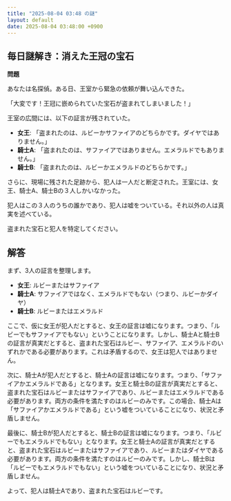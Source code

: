 ```yaml
---
title: "2025-08-04 03:48 の謎"
layout: default
date: 2025-08-04 03:48:00 +0900
---
```

## 毎日謎解き：消えた王冠の宝石

**問題**

あなたは名探偵。ある日、王室から緊急の依頼が舞い込んできた。

「大変です！王冠に嵌められていた宝石が盗まれてしまいました！」

王室の広間には、以下の証言が残されていた。

*   **女王**: 「盗まれたのは、ルビーかサファイアのどちらかです。ダイヤではありません。」
*   **騎士A**: 「盗まれたのは、サファイアではありません。エメラルドでもありません。」
*   **騎士B**: 「盗まれたのは、ルビーかエメラルドのどちらかです。」

さらに、現場に残された足跡から、犯人は一人だと断定された。王室には、女王、騎士A、騎士Bの３人しかいなかった。

犯人はこの３人のうちの誰かであり、犯人は嘘をついている。それ以外の人は真実を述べている。

盗まれた宝石と犯人を特定してください。

## 解答

まず、3人の証言を整理します。

*   **女王**: ルビーまたはサファイア
*   **騎士A**: サファイアではなく、エメラルドでもない（つまり、ルビーかダイヤ）
*   **騎士B**: ルビーまたはエメラルド

ここで、仮に女王が犯人だとすると、女王の証言は嘘になります。つまり、「ルビーでもサファイアでもない」ということになります。しかし、騎士Aと騎士Bの証言が真実だとすると、盗まれた宝石はルビー、サファイア、エメラルドのいずれかである必要があります。これは矛盾するので、女王は犯人ではありません。

次に、騎士Aが犯人だとすると、騎士Aの証言は嘘になります。つまり、「サファイアかエメラルドである」となります。女王と騎士Bの証言が真実だとすると、盗まれた宝石はルビーまたはサファイアであり、ルビーまたはエメラルドである必要があります。両方の条件を満たすのはルビーのみです。この場合、騎士Aは「サファイアかエメラルドである」という嘘をついていることになり、状況と矛盾しません。

最後に、騎士Bが犯人だとすると、騎士Bの証言は嘘になります。つまり、「ルビーでもエメラルドでもない」となります。女王と騎士Aの証言が真実だとすると、盗まれた宝石はルビーまたはサファイアであり、ルビーまたはダイヤである必要があります。両方の条件を満たすのはルビーのみです。しかし、騎士Bは「ルビーでもエメラルドでもない」という嘘をついていることになり、状況と矛盾しません。

よって、犯人は騎士Aであり、盗まれた宝石はルビーです。

